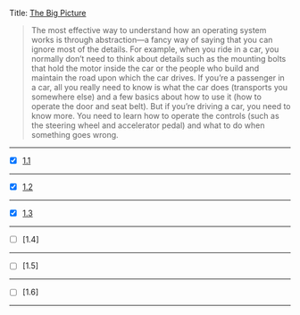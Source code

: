 Title: <u>The Big Picture</u>

> The most effective way to understand how an operating system works is through abstraction—a fancy way of
> saying that you can ignore most of the details. For example, when you ride in a car, you normally don’t need
> to think about details such as the mounting bolts that hold the motor inside the car or the people who build
> and maintain the road upon which the car drives. If you’re a passenger in a car, all you really need to know is
> what the car does (transports you somewhere else) and a few basics about how to use it (how to operate the
> door and seat belt).
> But if you’re driving a car, you need to know more. You need to learn how to operate the controls (such as the
> steering wheel and accelerator pedal) and what to do when something goes wrong.

---
- [x] [1.1](https://github.com/amankaushik3919/My-Books-Notes/blob/main/1.1.md)
---
- [x] [1.2](https://github.com/amankaushik3919/My-Books-Notes/edit/main/1.2.md)
---
- [x] [1.3]([1.3.md](https://github.com/amankaushik3919/My-Books-Notes/edit/main/Chapter%201.md)https://github.com/amankaushik3919/My-Books-Notes/edit/main/1.3.md)
---
- [ ] [1.4]
---
- [ ] [1.5]
---
- [ ] [1.6]
---

